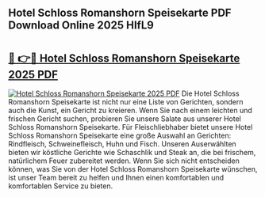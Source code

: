 ## Hotel Schloss Romanshorn Speisekarte PDF Download Online 2025 HIfL9

# <h2><a href="http://gc7dmz.nevu.top/?p=Hotel+Schloss+Romanshorn+Speisekarte">🔗 👉🔴 Hotel Schloss Romanshorn Speisekarte 2025 PDF</a></h2>

[![Hotel Schloss Romanshorn Speisekarte 2025 PDF](https://i.imgur.com/dBaPXMq.png)](http://gc7dmz.nevu.top/?p=Hotel+Schloss+Romanshorn+Speisekarte)
Die Hotel Schloss Romanshorn Speisekarte ist nicht nur eine Liste von Gerichten, sondern auch die Kunst, ein Gericht zu kreieren. Wenn Sie nach einem leichten und frischen Gericht suchen, probieren Sie unsere Salate aus unserer Hotel Schloss Romanshorn Speisekarte. Für Fleischliebhaber bietet unsere Hotel Schloss Romanshorn Speisekarte eine große Auswahl an Gerichten: Rindfleisch, Schweinefleisch, Huhn und Fisch. Unseren Auserwählten bieten wir köstliche Gerichte wie Schaschlik und Steak an, die bei frischem, natürlichem Feuer zubereitet werden. Wenn Sie sich nicht entscheiden können, was Sie von der Hotel Schloss Romanshorn Speisekarte wünschen, ist unser Team bereit zu helfen und Ihnen einen komfortablen und komfortablen Service zu bieten.
